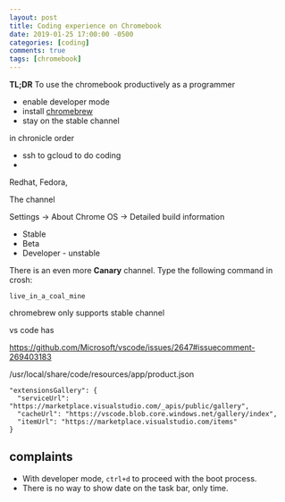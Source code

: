 ```yaml
---
layout: post
title: Coding experience on Chromebook
date: 2019-01-25 17:00:00 -0500
categories: [coding]
comments: true
tags: [chromebook]
---
```


**TL;DR** To use the chromebook productively as a programmer

- enable developer mode
- install [chromebrew](https://github.com/skycocker/chromebrew)
- stay on the stable channel

in chronicle order

- ssh to gcloud to do coding
-

Redhat, Fedora,

The channel

Settings -> About Chrome OS -> Detailed build information

- Stable
- Beta
- Developer - unstable

There is an even more **Canary** channel. Type the following command in crosh:

```
live_in_a_coal_mine
```

chromebrew only supports stable channel

vs code has

https://github.com/Microsoft/vscode/issues/2647#issuecomment-269403183

/usr/local/share/code/resources/app/product.json

```
"extensionsGallery": {
  "serviceUrl": "https://marketplace.visualstudio.com/_apis/public/gallery",
  "cacheUrl": "https://vscode.blob.core.windows.net/gallery/index",
  "itemUrl": "https://marketplace.visualstudio.com/items"
}
```

## complaints

- With developer mode, `ctrl+d` to proceed with the boot process.
- There is no way to show date on the task bar, only time.
